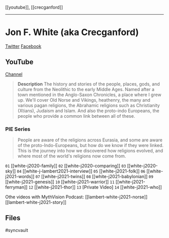 [[youtube]], [[crecganford]]

---

# Jon F. White (aka Crecganford)

[Twitter](https://twitter.com/crecganford)
[Facebook](https://www.facebook.com/crecganford)

## YouTube
[Channel](https://www.youtube.com/channel/UChhMB_J0kz8eBJECy4d5uSQ)

> **Description**
> The history and stories of the people, places, gods, and culture from the Neolithic to the early Middle Ages. Named after a town mentioned in the Anglo-Saxon Chronicles, a place where I grew up. We'll cover Old Norse and Vikings, heathenry, the many and various pagan religions, the Abrahamic religions such as Christianity (Xtians), Judaism and Islam. And also the proto-indo Europeans, the people who provide a common link between all of these.

### PIE Series
> People are aware of the religions across Eurasia, and some are aware of the proto-Indo-Europeans, but how do we know if they were linked. This is the journey into how we discovered how religions evolved, and where most of the world's religions now come from. 

`01` [[white-j2020-family]]
`02` [[white-j2020-comparing]]
`03` [[white-j2020-sky]]
`04` [[white-j-lambert2021-interview]]
`05` [[white-j2021-folk]]
`06` [[white-j2021-words]]
`07` [[white-j2021-twins]]
`08` [[white-j2021-babylonian]]
`09` [[white-j2021-genesis]]
`10` [[white-j2021-warrior]]
`11` [[white-j2021-ferryman]]
`12` [[white-j2021-thor]]
`13` [Private Video]
`14` [[white-j2021-who]]

Othe videos with MythVision Podcast:
[[lambert-white-j2021-norse]]
[[lambert-white-j2021-story]]

## Files
#syncvault 